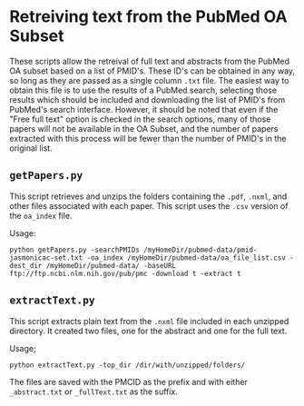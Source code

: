 # Retreiving text from the PubMed OA Subset 
These scripts allow the retreival of full text and abstracts from the PubMed OA subset based on a list of PMID's. These ID's can be obtained in any way, so long as they are passed as a single column `.txt` file. The easiest way to obtain this file is to use the results of a PubMed search, selecting those results which should be included and downloading the list of PMID's from PubMed's search interface. However, it should be noted that even if the "Free full text" option is checked in the search options, many of those papers will not be available in the OA Subset, and the number of papers extracted with this process will be fewer than the number of PMID's in the original list. 

## `getPapers.py`
This script retrieves and unzips the folders containing the `.pdf`, `.nxml`, and other files associated with each paper. This script uses the `.csv` version of the `oa_index` file. 
>
Usage:
```
python getPapers.py -searchPMIDs /myHomeDir/pubmed-data/pmid-jasmonicac-set.txt -oa_index /myHomeDir/pubmed-data/oa_file_list.csv -dest_dir /myHomeDir/pubmed-data/ -baseURL ftp://ftp.ncbi.nlm.nih.gov/pub/pmc -download t -extract t
```

## `extractText.py`
This script extracts plain text from the `.nxml` file included in each unzipped directory. It created two files, one for the abstract and one for the full text. 
>
Usage;
```
python extractText.py -top_dir /dir/with/unzipped/folders/
```

The files are saved with the PMCID as the prefix and with either `_abstract.txt` or `_fullText.txt` as the suffix.
